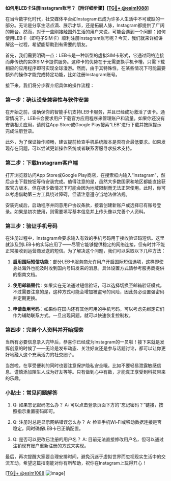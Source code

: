 **如何用LEB卡注册Instagram账号？【附详细步骤】[[TG💪+ @esim1088](https://t.me/s/esim1088)]**

在当今数字化时代，社交媒体平台如Instagram已成为许多人生活中不可或缺的一部分。无论是分享生活点滴、展示才华，还是拓展人脉，Instagram都提供了广阔的舞台。然而，对于一些刚接触国外生活的用户来说，可能会遇到一个问题：如何使用LEB卡（即电子SIM卡）顺利注册Instagram账号呢？今天，我们就来详细讲解这一过程，希望能帮助到有需要的朋友。

首先，我们需要明确一点：LEB卡是一种新型的虚拟SIM卡形式，它通过网络连接而非传统的实体SIM卡提供服务。这种卡的优势在于无需更换手机卡槽，只需下载相应的应用程序即可实现全球漫游。然而，由于其特殊性，在某些情况下可能需要额外的操作才能完成特定功能，比如注册Instagram账号。

接下来，我们将分步骤介绍具体的操作流程：

### 第一步：确认设备兼容性与软件安装

在开始之前，请确保你的智能手机支持LEB卡服务，并且已经成功激活了该卡。通常情况下，LEB卡会要求用户下载官方应用程序来管理账户和流量。如果你还没有安装相关应用，请前往App Store或Google Play搜索“LEB”进行下载并按照提示完成注册登录。

此外，为了保证操作顺畅，建议提前检查手机系统版本是否符合最低要求。如果发现存在问题，可以尝试更新操作系统或者联系客服寻求技术支持。

### 第二步：下载Instagram客户端

打开浏览器访问App Store或Google Play商店，在搜索框内输入“Instagram”，然后点击下载按钮等待安装完成。值得注意的是，虽然大多数国家和地区都能直接获取官方版本，但在极少数情况下可能会因为地域限制而无法正常使用。此时，你可以考虑借助第三方工具绕过障碍，但请注意遵守当地法律法规。

安装完成后，启动程序并同意用户协议条款，接着创建新账户或选择已有账号登录。如果是初次使用，则需要填写基本信息并上传头像以完善个人资料。

### 第三步：验证手机号码

在注册过程中，Instagram会要求输入有效的手机号码用于接收验证码短信。这里就涉及到LEB卡的实际应用了——尽管它能够提供稳定的网络连接，但有时并不能正常接收到运营商发送的短信。为了解决这个问题，我们可以采取以下几种方法：

1. **启用国际短信功能**：部分LEB卡服务商允许用户开启国际短信选项，这样即使身处海外也能及时收到国内号码发来的消息。具体设置方式请参考服务商提供的指南文档。
   
2. **使用邮箱替代**：如果实在无法通过短信验证，可以选择切换至邮箱验证模式。不过需要注意的是，这种方式可能会增加被盗号的风险，因此务必设置强密码并定期更换。

3. **申请备用号码**：如果你在国内还有其他可用的手机号码，可以考虑先绑定它们作为辅助联系方式。一旦出现问题，就可以快速恢复控制权。

### 第四步：完善个人资料并开始探索

当所有必要信息录入完毕后，恭喜你已经成为Instagram的一员啦！接下来就是发挥创意的时候了——无论是发布动态、关注好友还是参与话题讨论，都可以让你更好地融入这个充满活力的社交圈子。

当然啦，在享受便利的同时也要注意保护隐私安全哦。比如不要轻易泄露敏感信息、谨慎添加陌生人成为好友等等。只有做到心中有数，才能真正享受到科技带来的乐趣。

### 小贴士：常见问题解答

1. Q: 如果忘记密码怎么办？
   A: 可以点击登录页面下方的“忘记密码？”链接，按照指示重置密码即可。

2. Q: 注册时总是显示网络错误怎么办？
   A: 检查手机Wi-Fi或移动数据连接是否稳定，同时确保LEB卡已正确配置。

3. Q: 是否可以更改已注册的用户名？
   A: 目前无法直接修改用户名，但可以通过注销现有账户重新注册的方式来实现。

最后，再次提醒大家要合理安排时间，避免沉迷于虚拟世界而忽视现实生活中的交流互动。希望这篇指南能对你有所帮助，祝你在Instagram上玩得开心！

[[TG💪+ @esim1088](https://t.me/s/esim1088) ![Image](https://i.postimg.cc/4NQfJmqS/Snipaste-2025-05-13-00-14-12.png)]